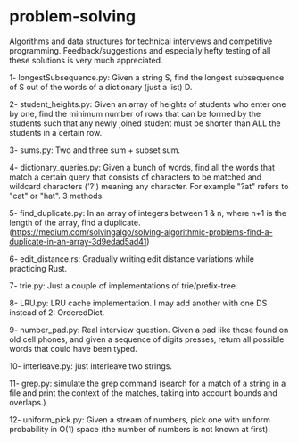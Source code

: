 # problem-solving
Algorithms and data structures for technical interviews and competitive programming.
Feedback/suggestions and especially hefty testing of all these solutions is very much appreciated.

1- longestSubsequence.py: Given a string S, find the longest subsequence of S out of the words of a dictionary (just a list) D.

2- student_heights.py: Given an array of heights of students who enter one by one, find the minimum number of rows that can be formed by the students such that any newly joined student must be shorter than ALL the students in a certain row.

3- sums.py: Two and three sum + subset sum.

4- dictionary_queries.py: Given a bunch of words, find all the words that match a certain query that consists of characters to be matched and wildcard characters ('?') meaning any character. For example "?at" refers to "cat" or "hat". 3 methods.

5- find_duplicate.py: In an array of integers between 1 & n, where n+1 is the length of the array, find a duplicate. (https://medium.com/solvingalgo/solving-algorithmic-problems-find-a-duplicate-in-an-array-3d9edad5ad41)

6- edit_distance.rs: Gradually writing edit distance variations while practicing Rust.

7- trie.py: Just a couple of implementations of trie/prefix-tree.

8- LRU.py: LRU cache implementation. I may add another with one DS instead of 2: OrderedDict.

9- number_pad.py: Real interview question. Given a pad like those found on old cell phones, and given a sequence of digits presses, return all possible words that could have been typed.

10- interleave.py: just interleave two strings.

11- grep.py: simulate the grep command (search for a match of a string in a file and print the context of the matches, taking into account bounds and overlaps.)

12- uniform_pick.py: Given a stream of numbers, pick one with uniform probability in O(1) space (the number of numbers is not known at first).
